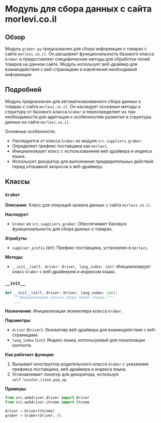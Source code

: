# Модуль для сбора данных с сайта morlevi.co.il

## Обзор

Модуль `graber.py` предназначен для сбора информации о товарах с сайта `morlevi.co.il`. Он расширяет функциональность базового класса `Graber` и предоставляет специфические методы для обработки полей товаров на данном сайте. Модуль использует веб-драйвер для взаимодействия с веб-страницами и извлечения необходимой информации.

## Подробней

Модуль предназначен для автоматизированного сбора данных о товарах с сайта `morlevi.co.il`. Он наследует основные методы и структуру от базового класса `Graber` и переопределяет их при необходимости для адаптации к особенностям разметки и структуры данных на сайте `morlevi.co.il`.

Основные особенности:

-   Наследуется от класса `Graber` из модуля `src.suppliers.graber`.
-   Определяет префикс поставщика как `morlevi`.
-   Инициализирует класс с использованием веб-драйвера и индекса языка.
-   Использует декоратор для выполнения предварительных действий перед отправкой запросов к веб-драйверу.

## Классы

### `Graber`

**Описание**: Класс для операций захвата данных с сайта `morlevi.co.il`.

**Наследует**:

-   `Graber` из `src.suppliers.graber`: Обеспечивает базовую функциональность для сбора данных о товарах.

**Атрибуты**:

-   `supplier_prefix` (str): Префикс поставщика, установлен в `morlevi`.

**Методы**:

-   `__init__(self, driver: Driver, lang_index: int)`: Инициализирует класс `Graber` с веб-драйвером и индексом языка.

### `__init__`

```python
def __init__(self, driver: Driver, lang_index: int):
    """Инициализация класса сбора полей товара."""
    ...
```

**Назначение**: Инициализация экземпляра класса `Graber`.

**Параметры**:

-   `driver` (`Driver`): Экземпляр веб-драйвера для взаимодействия с веб-страницами.
-   `lang_index` (`int`): Индекс языка, используемый для локализации контента.

**Как работает функция**:

1.  Вызывает конструктор родительского класса `Graber` с указанием префикса поставщика, веб-драйвера и индекса языка.
2.  Устанавливает локатор для декоратора, используя `self.locator.close_pop_up`.

**Примеры**:

```python
from src.webdriver.driver import Driver
from src.webdriver.chrome import Chrome

driver = Driver(Chrome)
graber = Graber(driver, 0)
